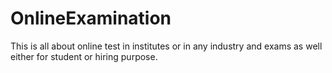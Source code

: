 # OnlineExamination
This is all about online test in institutes or in any industry and exams as well either for student or hiring purpose.
